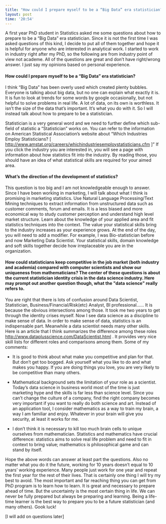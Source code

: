 ```yaml
---
title: "How could I prepare myself to be a “Big Data” era statistician?"
layout: post
time: '20:54'
---
```

  
A first year PhD student in Statistics asked me some questions about how to prepare to be a “Big Data” era statistician. Since it is not the first time I was asked questions of this kind, I decide to put all of them together and hope it is helpful for anyone who are interested in analytical work. I started to work in industry right after my PhD, so the following are from industry point of view not academe. All of the questions are great and don’t have right/wrong answer. I just say my opinions based on personal experience.  

#### How could I prepare myself to be a “Big Data” era statistician?

I think “Big Data” has been overly used which created plenty bubbles. Everyone is talking about big data, but no one can explain what exactly it is. It is fun to look at trends for some words by google occasionally, but not helpful to solve problems in real life.  A lot of data, on its own is worthless. It isn’t the size of the data that’s important. It’s what you do with it. So I will instead talk about how to prepare to be a statistician.  

Statistician is a very general word and we need to further define which sub-field of statistic a “Statistician” works on. You can refer to the information on American Statistical Association’s website about “Which Industries Employ Statisticians? [ http://www.amstat.org/careers/whichindustriesemploystatisticians.cfm ]” If you click the industry you are interested in, you will see a page with information about how statistics fit into the industry. By reading those, you should have an idea of what statistical skills are required for your aimed area. 

#### What’s the direction of the development of statistics?

This question is too big and I am not knowledgeable enough to answer. Since I have been working in marketing, I will talk about what I think is promising in marketing statistics. 
Use Natural Language Processing/Text Mining techniques to extract information from unstructured data such as customer comments, forum and emails. It is a less biased and more economical way to study customer perception and understand high level market structure. 
Learn about the knowledge of your applied area and fit statistics techniques into the context. The value your statistical skills bring to the industry increases as your experience grows. At the end of the day, you will need to add a modifier. For example, I was Bio-statistician before and now Marketing Data Scientist. Your statistical skills, domain knowledge and soft skills together decide how irreplaceable you are in the organization. 

#### How could statisticians keep competitive in the job market (both industry and academia) compared with computer scientists and show our uniqueness from mathematicians? The center of these questions is about the current statistician identity crisis in the data science industry. Here may prompt out another question though, what the "data science" really refers to.

You are right that there is lots of confusion around Data Scientist, Statistician, Business/Financial/Risk(etc) Analyst, BI professional…... It is because the obvious intersections among those. It took me two years to get through the identity crises myself. Now I see data science as a discipline to make sense of data. In order to make sense of data, statistics is an indispensable part. Meanwhile a data scientist needs many other skills. Here is an article that I think summarizes the difference among these roles http://www.dataplusscience.com/DataScientist.html . It provides very nice skill lists for different roles and comparisons among them. Some of my comments:
  
  * It is good to think about what make you competitive and plan for that. But don’t get too bogged. Ask yourself what you like to do and what makes you happy. If you are doing things you love, you are very likely to be competitive than many others.

* Mathematical background sets the limitation of your role as a scientist. Today’s data science in business world most of the time is just marketing hype and the skills is far less than science level. Since you can’t change the culture of a company, find the right company becomes very important if you want to really do both science and art. Instead of an application tool, I consider mathematics as a way to train my brain, a way I am familiar and enjoy. Whatever in your brain will give you security, at least it works for me.

* I don’t think it is necessary to kill too much brain cells to unique ourselves from mathematician. Statistics and mathematics have crucial difference: statistics aims to solve real life problem and need to fit in context to bring value; mathematics is philosophical game and can stand by itself.

Hope the above words can answer at least part the questions. Also no matter what you do it the future, working for 10 years doesn’t equal to 10 years’ working experience. Many people just work for one year and repeat the first year for the rest of their lives. That is certainly one thing I will try my best to avoid. The most important and far reaching thing you can get from PhD program is to learn how to learn. It is great and necessary to prepare ahead of time. But the uncertainty is the most certain thing in life. We can never be fully prepared but always be preparing and learning.  Being a life-time learner is the best way to prepare you to be a future statistician (and many others).  Gook luck!

[I will add on questions later]